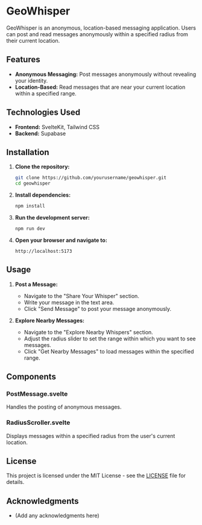 # GeoWhisper

GeoWhisper is an anonymous, location-based messaging application. Users can post and read messages anonymously within a specified radius from their current location.

## Features

- **Anonymous Messaging:** Post messages anonymously without revealing your identity.
- **Location-Based:** Read messages that are near your current location within a specified range.

## Technologies Used

- **Frontend:** SvelteKit, Tailwind CSS
- **Backend:** Supabase

## Installation

1. **Clone the repository:**
    ```bash
    git clone https://github.com/yourusername/geowhisper.git
    cd geowhisper
    ```

2. **Install dependencies:**
    ```bash
    npm install
    ```

3. **Run the development server:**
    ```bash
    npm run dev
    ```

4. **Open your browser and navigate to:**
    ```
    http://localhost:5173
    ```

## Usage

1. **Post a Message:**
    - Navigate to the "Share Your Whisper" section.
    - Write your message in the text area.
    - Click "Send Message" to post your message anonymously.

2. **Explore Nearby Messages:**
    - Navigate to the "Explore Nearby Whispers" section.
    - Adjust the radius slider to set the range within which you want to see messages.
    - Click "Get Nearby Messages" to load messages within the specified range.

## Components

### PostMessage.svelte
Handles the posting of anonymous messages.

### RadiusScroller.svelte
Displays messages within a specified radius from the user's current location.

## License

This project is licensed under the MIT License - see the [LICENSE](LICENSE) file for details.

## Acknowledgments

- (Add any acknowledgments here)

